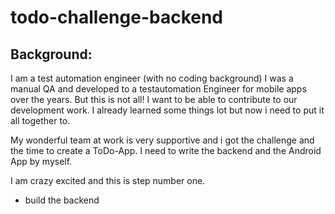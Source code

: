 # todo-challenge-backend

## Background:
I am a test automation engineer (with no coding background) I was a manual QA and developed to a testautomation Engineer for mobile apps over the years.
But this is not all! I want to be able to contribute to our development work. I already learned some things lot but now i need to put it all together to.

My wonderful team at work is very supportive and i got the challenge and the time to create a ToDo-App. I need to write the backend and the Android App by myself.

I am crazy excited and this is step number one.

- build the backend
